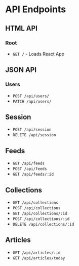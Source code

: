 # API Endpoints

## HTML API
### Root
- `GET /` - Loads React App

## JSON API

### Users
- `POST /api/users/`
- `PATCH /api/users/`

## Session
- `POST /api/session`
- `DELETE /api/session`

## Feeds

- `GET /api/feeds`
- `POST /api/feeds`
- `GET /api/feeds/:id`

## Collections

- `GET /api/collections`
- `POST /api/collections`
- `GET /api/collections/:id`
- `POST /api/collections/:id`
- `DELETE /api/collections/:id`

## Articles
- `GET /api/articles/:id`
- `GET /api/articles/today`
